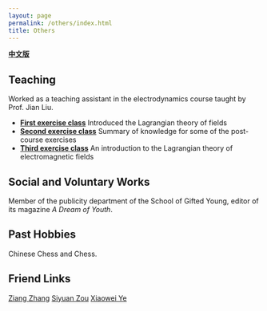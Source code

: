 ```yaml
---
layout: page
permalink: /others/index.html
title: Others
---
```


**[中文版](https://zian-chen.github.io/others_zh/)**

## Teaching

Worked as a teaching assistant in the electrodynamics course taught by Prof. Jian Liu.
- **[First exercise class](https://zian-chen.github.io/file/TD-1.pdf)** Introduced the Lagrangian theory of fields
- **[Second exercise class](https://zian-chen.github.io/file/TD-2.pdf)** Summary of knowledge for some of the post-course exercises
- **[Third exercise class](https://zian-chen.github.io/file/TD-3.pdf)** An introduction to the Lagrangian theory of electromagnetic fields

## Social and Voluntary Works

Member of the publicity department of the School of Gifted Young, editor of its magazine *A Dream of Youth*.

## Past Hobbies

Chinese Chess and Chess.

## Friend Links

[Ziang Zhang](https://zhang-ziang.github.io/) [Siyuan Zou](https://siyuan-zou.github.io/) [Xiaowei Ye](https://xiaoweiyexavier.github.io/)


<!--<div class="third">
<img src="/images/prelection1.JPG">
<img src="/images/speech1.JPG">
<img src="/images/speech3.JPG">
</div> -->
